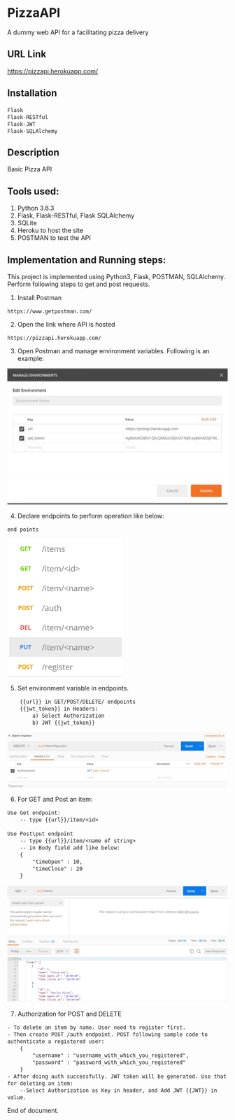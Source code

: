 # PizzaAPI
A dummy web API for a facilitating pizza delivery

## URL Link
https://pizzapi.herokuapp.com/

## Installation

```
Flask
Flask-RESTful
Flask-JWT
Flask-SQLAlchemy
```

## Description
Basic Pizza API

## Tools used:
1. Python 3.6.3
2. Flask, Flask-RESTful, Flask SQLAlchemy
3. SQLite
4. Heroku to host the site
5. POSTMAN to test the API

## Implementation and Running steps:
This project is implemented using Python3, Flask, POSTMAN, SQLAlchemy.
Perform following steps to get and post requests.
1. Install Postman
```
https://www.getpostman.com/
```
2. Open the link where API is hosted
```
https://pizzapi.herokuapp.com/
```
3. Open Postman and manage environment variables.
Following is an example:

![env test](https://github.com/sumitis14/PizzaAPI/blob/master/img/env1.JPG)

4. Declare endpoints to perform operation like below:

```
end points
```
![end text](https://github.com/sumitis14/PizzaAPI/raw/master/img/end.PNG)

5. Set environment variable in endpoints.
```
    {{url}} in GET/POST/DELETE/ endpoints
    {{jwt_token}} in Headers:
        a) Select Authorization
        b) JWT {{jwt_token}}
```
![set test](https://github.com/sumitis14/PizzaAPI/raw/master/img/env2.JPG)

6. For GET and Post an item:
```
Use Get endpoint:
    -- type {{url}}/item/<id>

Use Post\put endpoint
    -- type {{url}}/item/<name of string>
    -- in Body field add like below:
    {
	    "timeOpen" : 10,
	    "timeClose" : 20
    }
```
![get test](https://github.com/sumitis14/PizzaAPI/raw/master/img/GET.JPG)

7. Authorization for POST and DELETE
```
- To delete an item by name. User need to register first.
- Then create POST /auth endpoint. POST following sample code to authenticate a registered user:
    {
        "username" : "username_with_which_you_registered",
        "password" : "password_with_which_you_registered"
    }
- After doing auth successfully. JWT token will be generated. Use that for deleting an item:
    --Select Authorization as Key in header, and Add JWT {{JWT}} in value. 
```

End of document.